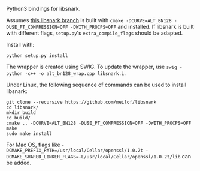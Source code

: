 Python3 bindings for libsnark.

Assumes [this libsnark branch](https://github.com/meilof/libsnark) is built with `cmake -DCURVE=ALT_BN128 -DUSE_PT_COMPRESSION=OFF -DWITH_PROCPS=OFF` and installed. If libsnark is built with different flags, `setup.py`'s `extra_compile_flags` should be adapted.

Install with:

```
python setup.py install
```

The wrapper is created using SWIG. To update the wrapper, use `swig -python -c++ -o alt_bn128_wrap.cpp libsnark.i`.

Under Linux, the following sequence of commands can be used to install libsnark:

```
git clone --recursive https://github.com/meilof/libsnark
cd libsnark/
mkdir build
cd build/
cmake .. -DCURVE=ALT_BN128 -DUSE_PT_COMPRESSION=OFF -DWITH_PROCPS=OFF
make
sudo make install
```

For Mac OS, flags like `-DCMAKE_PREFIX_PATH=/usr/local/Cellar/openssl/1.0.2t -DCMAKE_SHARED_LINKER_FLAGS=-L/usr/local/Cellar/openssl/1.0.2t/lib` can be added.
